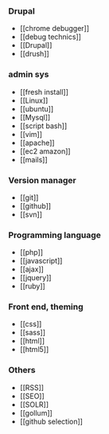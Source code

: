 ### Drupal
* [[chrome debugger]]
* [[debug technics]]
* [[Drupal]]
* [[drush]]

### admin sys
* [[fresh install]]
* [[Linux]]
* [[ubuntu]]
* [[Mysql]]
* [[script bash]]
* [[vim]]
* [[apache]]
* [[ec2 amazon]]
* [[mails]]

### Version manager
* [[git]]
* [[github]]
* [[svn]]

### Programming language
* [[php]]
* [[javascript]]
* [[ajax]]
* [[jquery]]
* [[ruby]]

### Front end, theming 
* [[css]]
* [[sass]]
* [[html]]
* [[html5]]

### Others
* [[RSS]]
* [[SEO]]
* [[SOLR]]
* [[gollum]]
* [[github selection]]

